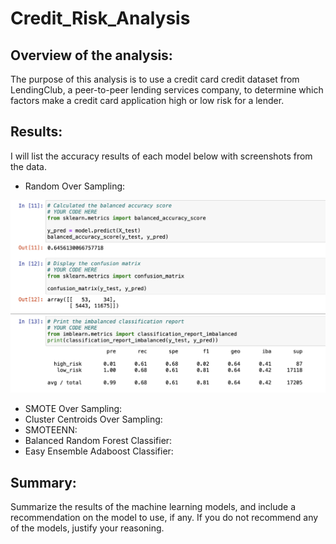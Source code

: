 # Credit_Risk_Analysis

## Overview of the analysis: 
The purpose of this analysis is to use a credit card credit dataset from LendingClub, a peer-to-peer lending services company, to determine which factors make a credit card application high or low risk for a lender. 

## Results: 

I will list the accuracy results of each model below with screenshots from the data. 

- Random Over Sampling:

![ROS_Scores.png](Pictures/ROS_Scores.png)

- SMOTE Over Sampling:
- Cluster Centroids Over Sampling: 
- SMOTEENN:
- Balanced Random Forest Classifier:
- Easy Ensemble Adaboost Classifier:



## Summary: 

Summarize the results of the machine learning models, and include a recommendation on the model to use, if any. If you do not recommend any of the models, justify your reasoning.
